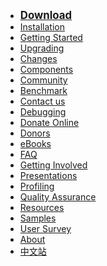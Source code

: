 <!---
    @title         Main Menu
    @creator       Yichun Zhang
    @created       2011-06-21 03:57 GMT
--->

* <big>**[Download](download.html)**</big>
* [Installation](installation.html)
* [Getting Started](getting-started.html)
* [Upgrading](upgrading.html)
* [Changes](changes.html)
* [Components](components.html)
* [Community](community.html)
* [Benchmark](benchmark.html)
* [Contact us](contact-us.html)
* [Debugging](debugging.html)
* [Donate Online](donate-online.html)
* [Donors](donors.html)
* [eBooks](ebooks.html)
* [FAQ](faq.html)
* [Getting Involved](getting-involved.html)
* [Presentations](presentations.html)
* [Profiling](profiling.html)
* [Quality Assurance](quality-assurance.html)
* [Resources](resources.html)
* [Samples](samples.html)
* [User Survey](https://openresty.org/survey/)
* [About](about.html)
* [中文站](/cn/)
